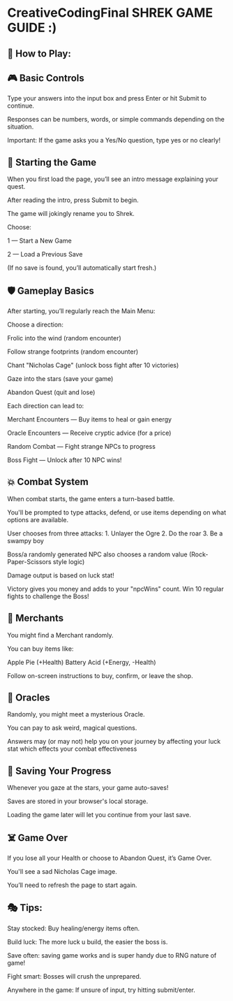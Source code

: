 # CreativeCodingFinal SHREK GAME GUIDE :)

## 🧅 How to Play:

## 🎮 Basic Controls
Type your answers into the input box and press Enter or hit Submit to continue.

Responses can be numbers, words, or simple commands depending on the situation.

Important: If the game asks you a Yes/No question, type yes or no clearly!

## 🏹 Starting the Game
When you first load the page, you’ll see an intro message explaining your quest.

After reading the intro, press Submit to begin.

The game will jokingly rename you to Shrek.

Choose:

1 — Start a New Game

2 — Load a Previous Save

(If no save is found, you’ll automatically start fresh.)

## 🛡️ Gameplay Basics
After starting, you’ll regularly reach the Main Menu:

Choose a direction:

Frolic into the wind (random encounter)

Follow strange footprints (random encounter)

Chant "Nicholas Cage" (unlock boss fight after 10 victories)

Gaze into the stars (save your game)

Abandon Quest (quit and lose)

Each direction can lead to:

Merchant Encounters — Buy items to heal or gain energy

Oracle Encounters — Receive cryptic advice (for a price)

Random Combat — Fight strange NPCs to progress

Boss Fight — Unlock after 10 NPC wins!

## 💥 Combat System
When combat starts, the game enters a turn-based battle.

You'll be prompted to type attacks, defend, or use items depending on what options are available.

User chooses from three attacks: 1. Unlayer the Ogre 2. Do the roar 3. Be a swampy boy

Boss/a randomly generated NPC also chooses a random value  (Rock-Paper-Scissors style logic)

Damage output is based on luck stat!

Victory gives you money and adds to your "npcWins" count.
Win 10 regular fights to challenge the Boss!

## 🏪 Merchants
You might find a Merchant randomly.

You can buy items like:

Apple Pie (+Health)
Battery Acid (+Energy, -Health)

Follow on-screen instructions to buy, confirm, or leave the shop.

## 🔮 Oracles
Randomly, you might meet a mysterious Oracle.

You can pay to ask weird, magical questions.

Answers may (or may not) help you on your journey by affecting your luck stat which effects your combat effectiveness

## 🛒 Saving Your Progress
Whenever you gaze at the stars, your game auto-saves!

Saves are stored in your browser's local storage.

Loading the game later will let you continue from your last save.

## ☠️ Game Over
If you lose all your Health or choose to Abandon Quest, it’s Game Over.

You'll see a sad Nicholas Cage image.

You’ll need to refresh the page to start again.

## 🎭 Tips:
Stay stocked: Buy healing/energy items often.

Build luck: The more luck u build, the easier the boss is.

Save often: saving game works and is super handy due to RNG nature of game!

Fight smart: Bosses will crush the unprepared.

Anywhere in the game: If unsure of input, try hitting submit/enter.

